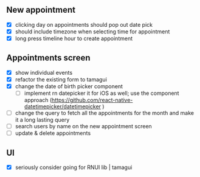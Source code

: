 ## New appointment

- [x] clicking day on appointments should pop out date pick
- [x] should include timezone when selecting time for appointment
- [x] long press timeline hour to create appointment

## Appointments screen

- [x] show individual events
- [x] refactor the existing form to tamagui
- [x] change the date of birth picker component
  - [ ] implement rn datepicker it for iOS as well; use the component approach (https://github.com/react-native-datetimepicker/datetimepicker )
- [ ] change the query to fetch all the appointments for the month and make it a long lasting query
- [ ] search users by name on the new appointment screen
- [ ] update & delete appointments

## UI

- [x] seriously consider going for RNUI lib | tamagui
